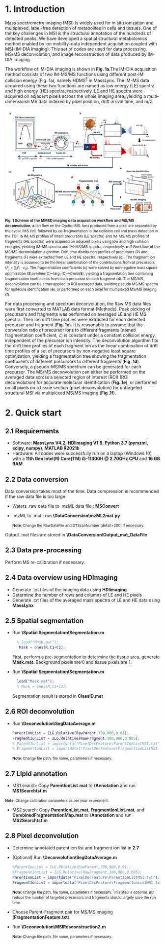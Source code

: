 # 1. Introduction

Mass spectrometry imaging (MSI) is widely used for in situ ionization and multiplexed, label-free detection of metabolites in cells and tissues. One of the key challenges in MSI is the structural annotation of the hundreds of detected peaks. We have developed a spatial structural metabolomics method enabled by ion mobility–data independent acquisition coupled with MSI (IM-DIA imaging). This set of codes are used for data processing, MS/MS deconvolution, and image reconstruction of data produced by IM-DIA imaging.

The workflow of IM-DIA imaging is shown in **Fig. 1a**.The IM-DIA acquisition method consists of two IM-MS/MS functions using different post-IM collision energy (Fig. 1a), namely HDMS<sup>E</sup> in MassLynx. The IM-MS data acquired using these two functions are named as low energy (LE) spectra and high energy (HE) spectra, respectively. LE and HE spectra were acquired on adjacent pixels across the whole imaging area, yielding a multi-dimensional MS data indexed by pixel position, drift arrival time, and m/z.

![IM-DIA imaging workflow and data processing](/Fig%201.png)
<small>**Fig. 1 Scheme of the MMSD imaging data acquisition workflow and MS/MS deconvolution.** **a** Ion flow on the Cyclic-IMS. Ions produced from a pixel are separated by the cyclic IMS cell, followed by co-fragmentation in the collision cell and mass detection in the TOF. **b** IM-MS profiles of intact precursors (LE spectra) and IM-MS/MS profiles of fragments (HE spectra) were acquired on adjacent pixels using low and high collision energies, yielding IM-MS spectra and IM-MS/MS spectra, respectively. **c~f** Workflow of the MS/MS deconvolution algorithm. Drift time distribution profiles of precursors (P) and fragments (F) were extracted from LE and HE spectra, respectively (**c**). The fragment ion intensity is assumed to be the linear combination of the contributions from all precursors ($F_j=∑_iP_i⋅c_{ij}$). The fragmentation coefficients (c) were solved by nonnegative least square optimization ($\overline{C}=\arg_{C>=0}min$), yielding a fragmentation tree containing fragmentation coefficients from each precursor to each fragment (**d**). The MS/MS deconvolution can be either applied to ROI averaged data, yielding pseudo MS/MS spectra for molecule identification (**e**), or performed on each pixel for multiplexed MS/MS imaging (**f**).</small>

For data processing and spectrum deconvolution, the Raw MS data files were first converted to MATLAB data format (Methods). Peak picking of precursors and fragments was performed on averaged LE and HE MS spectra. Then ion drift time profiles were extracted for each detected precursor and fragment (**Fig. 1c**). It is reasonable to assume that the conversion ratio of precursor ions to different fragments (named fragmentation coefficient, *c*) is constant under a constant collision energy, independent of the precursor ion intensity. The deconvolution algorithm fits the drift time profiles of each fragment ion as the linear combination of drift time profiles of a set of precursors by non-negative least square optimization, yielding a fragmentation tree showing the fragmentation coefficients of different precursors to different fragments (**Fig. 1d**). Conversely, a pseudo-MS/MS spectrum can be generated for each precursor. The MS/MS deconvolution can either be performed on the averaged data across a selected region of interest (ROI) (ROI deconvolution) for accurate molecular identification (**Fig. 1e**), or performed on all pixels on a tissue section (pixel deconvolution) for untargeted structural MSI via multiplexed MS/MS imaging (**Fig .1f**).

# 2. Quick start

## 2.1 Requirements

- Software: **MassLynx V4.2**, **HDIimaging V1.5**, **Python 3.7 (pymzml, scipy, numpy)**, **MATLAB R2021b**
- Hardware: All codes were successfully run on a laptop (Windows 10) with a **11th Gen Intel(R) Core(TM) i5-11400H @ 2.70GHz CPU** and **16 GB RAM**.

## 2.2 Data conversion

Data conversion takes most of the time. Data compression is recommended if the raw data file is too large.

- Waters .raw data file to .mzML data file : **MSConvert**

- .mzML to .mat : run **\DataConversion\mzML2mat.py**

    <small>**Note**: Change the RawDataFile and DTScanNumber (defalt=200) if necessary. </small>

Output .mat files are stored in **\DataConversion\Output_mat_DataFile**

## 2.3 Data pre-processing

Perform MS re-calibration if necessary.

## 2.4 Data overview using HDImaging

- Generate .txt files of the imaging data using **HDIimaging**
- Determine the number of rows and columns of LE and HE pixels
- Generate .txt files of the averaged mass spectra of LE and HE data using **MassLynx**

## 2.5 Spatial segmentation

- Run **\Spatial Segmentation\Segmentation.m**
  
  ```matlab
    % load("Mask.mat");
     Mask = ones(R,C1+C2);
  ```

  First, perform a pre-segmentation to determine the tissue area, generate **Mask.mat**. Background pixels are 0 and tissue pixels are 1.

- Run **\Spatial Segmentation\Segmentation.m**

  ```matlab
    load("Mask.mat");
    % Mask = ones(R,C1+C2);
  ```

  Segmentation result is stored in **ClassID.mat**

## 2.6 ROI deconvolution

- Run **\Deconvolution\SegDataAverage.m**

    ```matlab
    ParentIonList = ILG.Relative(RawParent,700,900,0.01);
    FragmentIonList = ILG.Relative(RawFragment,100,900,0.005);
    % ParentIonList = importdata("PixelDecFeature\ParentIonListMSI.txt");
    % FragmentIonList = importdata("PixelDecFeature\FragmentIonListMSI.txt");
    ```

    <small>**Note**: Change file path, file name, parameters if necessary.</small>

## 2.7 Lipid annotation

- MS1 search: Copy **ParentIonList.mat** to **\Annotation** and run **MS1Searchtst.m**

<small>**Note**: Change calibration parameters as per your experiment.</small>

- MS2 search: Copy **ParentIonList.mat**, **FragmentIonList.mat**, and **CombinedFragmentationMap.mat** to **\Annotation** and run **MS2Searchtst.m**

## 2.8 Pixel deconvolution

- Determine annotated parent ion list and fragment ion list in **2.7**

- (Optional) Run **\Deconvolution\SegDataAverage.m**

    ```matlab
    %ParentIonList = ILG.Relative(RawParent,700,900,0.01);
    %FragmentIonList = ILG.Relative(RawFragment,100,900,0.005);
    ParentIonList = importdata("PixelDecFeature\ParentIonListMSI.txt");
    FragmentIonList = importdata("PixelDecFeature\FragmentIonListMSI.txt");
    ```

    <small>**Note**: Change file path, file name, parameters if necessary. This step is optional. But reduce the number of targeted precursors and fragments should largely save the run time.</small>

- Choose Parent-Fragment pair for MS/MS imaging (**FragmentationFeature.txt**)

- Run **\Deconvolution\MSIResconstruction2.m**
  
    <small>**Note**: Change file path, file name, parameters if necessary.</small>
